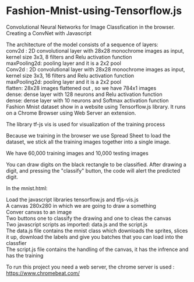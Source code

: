 # Fashion-Mnist-using-Tensorflow.js
Convolutional Neural Networks for Image Classfication in the browser.     
Creating a ConvNet with Javascript  

The architecture of the model consists of a sequence of layers:  
conv2d : 2D convolutional layer with 28x28 monochrome images as input, kernel size 3x3, 8 filters and Relu activation function  
maxPooling2d: pooling layer and it is a 2x2 pool  
Conv2d : 2D convolutional layer with 28x28 monochrome images as input, kernel size 3x3, 16 filters and Relu activation function  
maxPooling2d: pooling layer and it is a 2x2 pool  
flatten: 28x28 images flattened out , so we have 784x1 images  
dense: dense layer with 128 neurons and Relu activation function  
dense: dense layer with 10 neurons and Softmax activation function  
Fashion Mnist dataset show in a website using Tensorflow.js library. It runs on a Chrome Browser using Web Server an extension.   

The library tf-js vis is used for visualization of the training process  

Because we training in the browser we use Spread Sheet to load the dataset, we stick all the training images together into a single image.  

We have 60,000 training images and 10,000 testing images

You can draw digits on the black rectangle to be classified. After drawing a digit, and pressing the "classify" button, the code will alert the predicted digit.

In the mnist.html:  

Load the javascript libraries tensorflow.js and tfjs-vis.js  
A canvas 280x280 in which we are going to draw a something  
Conver canvas to an image  
Two buttons one to classify the drawing and one to cleas the canvas  
Two javascript scripts as imported: data.js and the script.js  
The data.js file contains the mnist class which downloads the sprites, slices it up, download the labels and give you batches that you can load into the classfier    
The script.js file contains the handling of the canvas, it has the infrence and has the training  

To run this project you need a web server, the chrome server is used : https://www.chromebeat.com/ 



